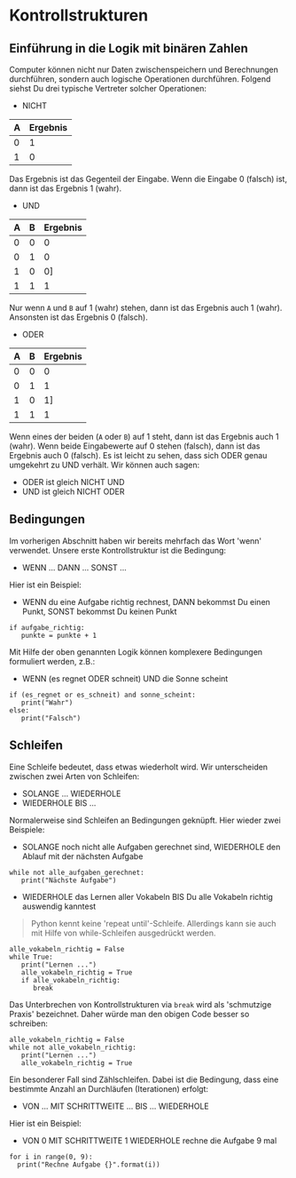 # Kontrollstrukturen
 
## Einführung in die Logik mit binären Zahlen
 
Computer können nicht nur Daten zwischenspeichern und Berechnungen durchführen, sondern auch logische Operationen durchführen. Folgend siehst Du drei typische Vertreter solcher Operationen:
 
* NICHT
 
|A|Ergebnis|
|---|---|
|0|1|
|1|0|
 
Das Ergebnis ist das Gegenteil der Eingabe. Wenn die Eingabe 0 (falsch) ist, dann ist das Ergebnis 1 (wahr).
 
* UND
 
|A|B|Ergebnis|
|---|---|---|
|0|0|0|
|0|1|0|
|1|0|0]
|1|1|1|
 
Nur wenn `A` und `B` auf 1 (wahr) stehen, dann ist das Ergebnis auch 1 (wahr). Ansonsten ist das Ergebnis 0 (falsch).
 
* ODER
 
|A|B|Ergebnis|
|---|---|---|
|0|0|0|
|0|1|1|
|1|0|1]
|1|1|1|
 
Wenn eines der beiden (`A` oder `B`) auf 1 steht, dann ist das Ergebnis auch 1 (wahr). Wenn beide Eingabewerte auf 0 stehen (falsch), dann ist das Ergebnis auch 0 (falsch). Es ist leicht zu sehen, dass sich ODER genau umgekehrt zu UND verhält. Wir können auch sagen:
 
* ODER ist gleich NICHT UND
* UND ist gleich NICHT ODER
 
## Bedingungen
 
Im vorherigen Abschnitt haben wir bereits mehrfach das Wort 'wenn' verwendet. Unsere erste Kontrollstruktur ist die Bedingung:
 
* WENN ... DANN ... SONST ...
 
Hier ist ein Beispiel:
 
* WENN du eine Aufgabe richtig rechnest, DANN bekommst Du einen Punkt, SONST bekommst Du keinen Punkt

```
if aufgabe_richtig:
   punkte = punkte + 1
```
 
 
Mit Hilfe der oben genannten Logik können komplexere Bedingungen formuliert werden, z.B.:
 
* WENN (es regnet ODER schneit) UND die Sonne scheint
 
 ```
if (es_regnet or es_schneit) and sonne_scheint:
    print("Wahr")
else:
    print("Falsch") 
 ```

 
## Schleifen
 
Eine Schleife bedeutet, dass etwas wiederholt wird. Wir unterscheiden zwischen zwei Arten von Schleifen:
 
* SOLANGE ... WIEDERHOLE
* WIEDERHOLE BIS ...
 
Normalerweise sind Schleifen an Bedingungen geknüpft. Hier wieder zwei Beispiele:
 
* SOLANGE noch nicht alle Aufgaben gerechnet sind, WIEDERHOLE den Ablauf mit der nächsten Aufgabe

```
while not alle_aufgaben_gerechnet:
   print("Nächste Aufgabe")
```

* WIEDERHOLE das Lernen aller Vokabeln BIS Du alle Vokabeln richtig auswendig kanntest

> Python kennt keine 'repeat until'-Schleife. Allerdings kann sie auch mit Hilfe von while-Schleifen ausgedrückt werden.

```
alle_vokabeln_richtig = False
while True:
   print("Lernen ...")
   alle_vokabeln_richtig = True
   if alle_vokabeln_richtig:
      break
```

Das Unterbrechen von Kontrollstrukturen via `break` wird als 'schmutzige Praxis' bezeichnet. Daher würde man den obigen Code besser so schreiben:

```
alle_vokabeln_richtig = False
while not alle_vokabeln_richtig:
   print("Lernen ...")
   alle_vokabeln_richtig = True
```

Ein besonderer Fall sind Zählschleifen. Dabei ist die Bedingung, dass eine bestimmte Anzahl an Durchläufen (Iterationen) erfolgt:
 
* VON ... MIT SCHRITTWEITE ... BIS ... WIEDERHOLE
 
Hier ist ein Beispiel:
 
* VON 0 MIT SCHRITTWEITE 1 WIEDERHOLE rechne die Aufgabe 9 mal

```
for i in range(0, 9):
  print("Rechne Aufgabe {}".format(i))
```